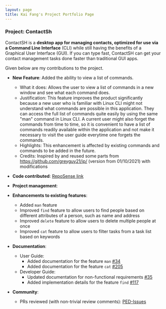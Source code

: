 ```yaml
---
layout: page
title: Kai Fang's Project Portfolio Page
---
```


### Project: ContactSh

ContactSH is a **desktop app for managing contacts, optimized for use via a Command Line Interface** (CLI) while still
having the benefits of a Graphical User Interface (GUI). If you can type fast, ContactSH can get your contact management
tasks done faster than traditional GUI apps.

Given below are my contributions to the project.

* **New Feature**: Added the ability to view a list of commands.
    * What it does: Allows the user to view a list of commands in a new window and see what each command does.
    * Justification: This feature improves the product significantly because a new user who is familiar with Linux CLI might not understand what commands are possible in this application. They can access the full list of commands quite easily by using the same "man" command in Linux CLI. A current user might also forget the commands from time to time, so it is convenient to have a list of commands readily available within the application and not make it necessary to visit the user guide everytime one forgets the commands.
    * Highlights: This enhancement is affected by existing commands and commands to be added in the future.
    * Credits: Inspired by and reused some parts from https://github.com/greyguy21/ip/ (version from 01/10/2021) with modifications

* **Code contributed**:
[RepoSense link](https://nus-cs2103-ay2122s1.github.io/tp-dashboard/?search=kflim&sort=groupTitle&sortWithin=title&timeframe=commit&mergegroup=&groupSelect=groupByRepos&breakdown=true&checkedFileTypes=docs~functional-code~test-code~other&since=2021-09-17)

* **Project management**:

* **Enhancements to existing features**:
    * Added `man` feature
    * Improved `find` feature to allow users to find people based on different attributes of a person, such as name and address
    * Improved `delete` feature to allow users to delete multiple people at once
    * Improved `cat` feature to allow users to filter tasks from a task list based on keywords

* **Documentation**:
    * User Guide:
        * Added documentation for the feature `man` [\#34](https://github.com/AY2122S1-CS2103T-W10-1/tp/pull/34)
        * Added documentation for the feature `cat` [\#205](https://github.com/AY2122S1-CS2103T-W10-1/tp/pull/205)
    * Developer Guide:
        * Updated documentation for non-functional requirements [\#35](https://github.com/AY2122S1-CS2103T-W10-1/tp/pull/35)
        * Added implementation details for the feature `find` [\#117](https://github.com/AY2122S1-CS2103T-W10-1/tp/pull/117)

* **Community**:
    * PRs reviewed (with non-trivial review comments): [PED-Issues](https://github.com/kflim/ped/issues)
